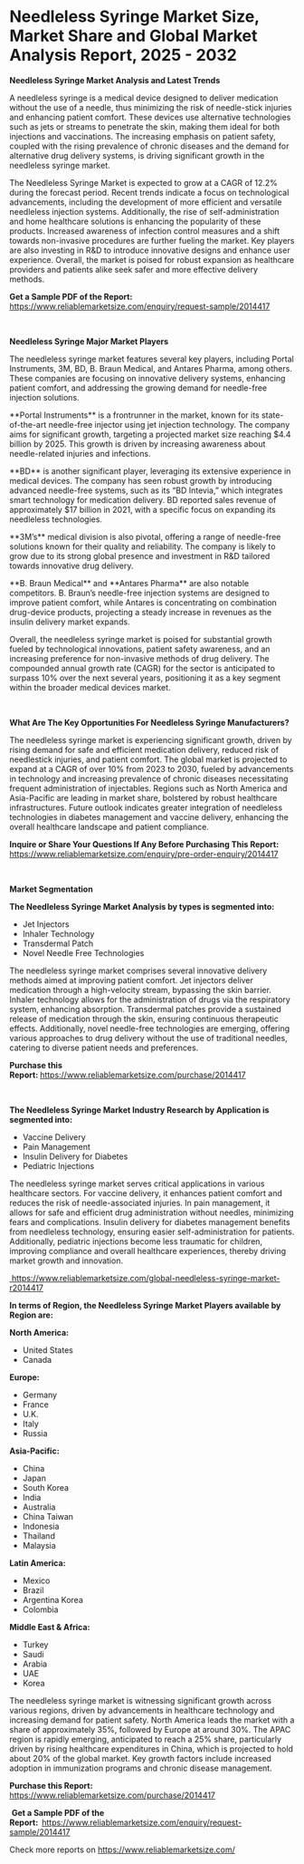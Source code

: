 <p><h1>Needleless Syringe Market Size, Market Share and Global Market Analysis Report, 2025 - 2032</h1></p><p><strong>Needleless Syringe Market Analysis and Latest Trends</strong></p>
<p><p>A needleless syringe is a medical device designed to deliver medication without the use of a needle, thus minimizing the risk of needle-stick injuries and enhancing patient comfort. These devices use alternative technologies such as jets or streams to penetrate the skin, making them ideal for both injections and vaccinations. The increasing emphasis on patient safety, coupled with the rising prevalence of chronic diseases and the demand for alternative drug delivery systems, is driving significant growth in the needleless syringe market.</p><p>The Needleless Syringe Market is expected to grow at a CAGR of 12.2% during the forecast period. Recent trends indicate a focus on technological advancements, including the development of more efficient and versatile needleless injection systems. Additionally, the rise of self-administration and home healthcare solutions is enhancing the popularity of these products. Increased awareness of infection control measures and a shift towards non-invasive procedures are further fueling the market. Key players are also investing in R&D to introduce innovative designs and enhance user experience. Overall, the market is poised for robust expansion as healthcare providers and patients alike seek safer and more effective delivery methods.</p></p>
<p><strong>Get a Sample PDF of the Report:&nbsp;</strong> <a href="https://www.reliablemarketsize.com/enquiry/request-sample/2014417?utm_campaign=2442&utm_medium=2&utm_source=Github&utm_content=ia&utm_term=04032025&utm_id=needleless-syringe">https://www.reliablemarketsize.com/enquiry/request-sample/2014417</a></p>
<p>&nbsp;</p>
<p><strong>Needleless Syringe Major Market Players</strong></p>
<p><p>The needleless syringe market features several key players, including Portal Instruments, 3M, BD, B. Braun Medical, and Antares Pharma, among others. These companies are focusing on innovative delivery systems, enhancing patient comfort, and addressing the growing demand for needle-free injection solutions.</p><p>**Portal Instruments** is a frontrunner in the market, known for its state-of-the-art needle-free injector using jet injection technology. The company aims for significant growth, targeting a projected market size reaching $4.4 billion by 2025. This growth is driven by increasing awareness about needle-related injuries and infections.</p><p>**BD** is another significant player, leveraging its extensive experience in medical devices. The company has seen robust growth by introducing advanced needle-free systems, such as its “BD Intevia,” which integrates smart technology for medication delivery. BD reported sales revenue of approximately $17 billion in 2021, with a specific focus on expanding its needleless technologies.</p><p>**3M’s** medical division is also pivotal, offering a range of needle-free solutions known for their quality and reliability. The company is likely to grow due to its strong global presence and investment in R&D tailored towards innovative drug delivery.</p><p>**B. Braun Medical** and **Antares Pharma** are also notable competitors. B. Braun’s needle-free injection systems are designed to improve patient comfort, while Antares is concentrating on combination drug-device products, projecting a steady increase in revenues as the insulin delivery market expands.</p><p>Overall, the needleless syringe market is poised for substantial growth fueled by technological innovations, patient safety awareness, and an increasing preference for non-invasive methods of drug delivery. The compounded annual growth rate (CAGR) for the sector is anticipated to surpass 10% over the next several years, positioning it as a key segment within the broader medical devices market.</p></p>
<p>&nbsp;</p>
<p><strong>What Are The Key Opportunities For Needleless Syringe Manufacturers?</strong></p>
<p><p>The needleless syringe market is experiencing significant growth, driven by rising demand for safe and efficient medication delivery, reduced risk of needlestick injuries, and patient comfort. The global market is projected to expand at a CAGR of over 10% from 2023 to 2030, fueled by advancements in technology and increasing prevalence of chronic diseases necessitating frequent administration of injectables. Regions such as North America and Asia-Pacific are leading in market share, bolstered by robust healthcare infrastructures. Future outlook indicates greater integration of needleless technologies in diabetes management and vaccine delivery, enhancing the overall healthcare landscape and patient compliance.</p></p>
<p><strong>Inquire or Share Your Questions If Any Before Purchasing This Report:</strong> <a href="https://www.reliablemarketsize.com/enquiry/pre-order-enquiry/2014417?utm_campaign=2442&utm_medium=2&utm_source=Github&utm_content=ia&utm_term=04032025&utm_id=needleless-syringe">https://www.reliablemarketsize.com/enquiry/pre-order-enquiry/2014417</a></p>
<p>&nbsp;</p>
<p><strong>Market Segmentation</strong></p>
<p><strong>The Needleless Syringe Market Analysis by types is segmented into:</strong></p>
<p><ul><li>Jet Injectors</li><li>Inhaler Technology</li><li>Transdermal Patch</li><li>Novel Needle Free Technologies</li></ul></p>
<p><p>The needleless syringe market comprises several innovative delivery methods aimed at improving patient comfort. Jet injectors deliver medication through a high-velocity stream, bypassing the skin barrier. Inhaler technology allows for the administration of drugs via the respiratory system, enhancing absorption. Transdermal patches provide a sustained release of medication through the skin, ensuring continuous therapeutic effects. Additionally, novel needle-free technologies are emerging, offering various approaches to drug delivery without the use of traditional needles, catering to diverse patient needs and preferences.</p></p>
<p><strong>Purchase this Report:&nbsp;</strong><a href="https://www.reliablemarketsize.com/purchase/2014417?utm_campaign=2442&utm_medium=2&utm_source=Github&utm_content=ia&utm_term=04032025&utm_id=needleless-syringe">https://www.reliablemarketsize.com/purchase/2014417</a></p>
<p>&nbsp;</p>
<p><strong>The Needleless Syringe Market Industry Research by Application is segmented into:</strong></p>
<p><ul><li>Vaccine Delivery</li><li>Pain Management</li><li>Insulin Delivery for Diabetes</li><li>Pediatric Injections</li></ul></p>
<p><p>The needleless syringe market serves critical applications in various healthcare sectors. For vaccine delivery, it enhances patient comfort and reduces the risk of needle-associated injuries. In pain management, it allows for safe and efficient drug administration without needles, minimizing fears and complications. Insulin delivery for diabetes management benefits from needleless technology, ensuring easier self-administration for patients. Additionally, pediatric injections become less traumatic for children, improving compliance and overall healthcare experiences, thereby driving market growth and innovation.</p></p>
<p><a href="https://www.reliablemarketsize.com/global-needleless-syringe-market-r2014417?utm_campaign=2442&utm_medium=2&utm_source=Github&utm_content=ia&utm_term=04032025&utm_id=needleless-syringe">&nbsp;https://www.reliablemarketsize.com/global-needleless-syringe-market-r2014417</a></p>
<p><strong>In terms of Region, the Needleless Syringe Market Players available by Region are:</strong></p>
<p>
    <p> <strong> North America: </strong>
        <ul>
            <li>United States</li>
            <li>Canada</li>
        </ul>
        </p> 
    <p> <strong> Europe: </strong>
        <ul>
            <li>Germany</li>
            <li>France</li>
            <li>U.K.</li>
            <li>Italy</li>
            <li>Russia</li>
        </ul>
        </p> 
    <p> <strong> Asia-Pacific: </strong>
        <ul>
            <li>China</li>
            <li>Japan</li>
            <li>South Korea</li>
            <li>India</li>
            <li>Australia</li>
            <li>China Taiwan</li>
            <li>Indonesia</li>
            <li>Thailand</li>
            <li>Malaysia</li>
        </ul>
        </p> 
    <p> <strong> Latin America: </strong>
        <ul>
            <li>Mexico</li>
            <li>Brazil</li>
            <li>Argentina Korea</li>
            <li>Colombia</li>
        </ul>
        </p> 
    <p> <strong> Middle East & Africa: </strong>
        <ul>
            <li>Turkey</li>
            <li>Saudi</li>
            <li>Arabia</li>
            <li>UAE</li>
            <li>Korea</li>
        </ul>
    </p>
    </p>
<p><p>The needleless syringe market is witnessing significant growth across various regions, driven by advancements in healthcare technology and increasing demand for patient safety. North America leads the market with a share of approximately 35%, followed by Europe at around 30%. The APAC region is rapidly emerging, anticipated to reach a 25% share, particularly driven by rising healthcare expenditures in China, which is projected to hold about 20% of the global market. Key growth factors include increased adoption in immunization programs and chronic disease management.</p></p>
<p><strong>Purchase this Report: </strong><a href="https://www.reliablemarketsize.com/purchase/2014417?utm_campaign=2442&utm_medium=2&utm_source=Github&utm_content=ia&utm_term=04032025&utm_id=needleless-syringe">https://www.reliablemarketsize.com/purchase/2014417</a></p>
<p>&nbsp;<strong>Get a Sample PDF of the Report:&nbsp;&nbsp;</strong><a href="https://www.reliablemarketsize.com/enquiry/request-sample/2014417?utm_campaign=2442&utm_medium=2&utm_source=Github&utm_content=ia&utm_term=04032025&utm_id=needleless-syringe">https://www.reliablemarketsize.com/enquiry/request-sample/2014417</a></p>
<p><strong></strong></p>
<p>Check more reports on <a href="https://www.reliablemarketsize.com/?utm_campaign=2442&utm_medium=2&utm_source=Github&utm_content=ia&utm_term=04032025&utm_id=needleless-syringe">https://www.reliablemarketsize.com/</a></p>